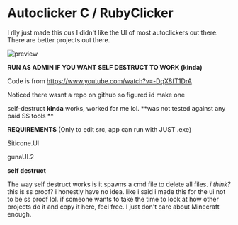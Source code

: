 # Autoclicker C / RubyClicker

I rlly just made this cus I didn't like the UI of most autoclickers out there. There are better projects out there. 

![preview](https://i.ibb.co/tCwMvLX/Deepin-Screenshot-select-area-20220527012059.png)

**RUN AS ADMIN IF YOU WANT SELF DESTRUCT TO WORK (kinda)**

Code is from https://www.youtube.com/watch?v=-DqX8fT1DrA

Noticed there wasnt a repo on github so figured id make one

self-destruct **kinda** works, worked for me lol. **was not tested against any paid SS tools **

**REQUIREMENTS** (Only to edit src, app can run with JUST .exe)

Siticone.UI 

gunaUI.2


**self destruct**

The way self destruct works is it spawns a cmd file to delete all files. *i think?* this is ss proof? i honestly have no idea. like i said i made this for the ui not to be ss proof lol. if someone wants to take the time to look at how other projects do it and copy it here, feel free. I just don't care about Minecraft enough.
